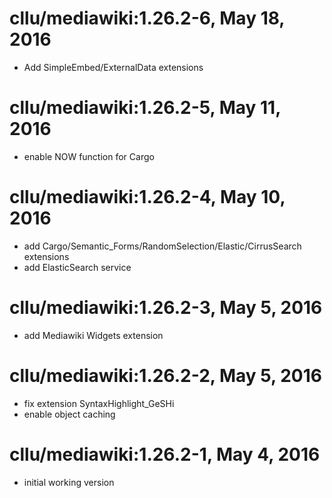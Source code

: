 # cllu/mediawiki:1.26.2-6, May 18, 2016

- Add SimpleEmbed/ExternalData extensions

# cllu/mediawiki:1.26.2-5, May 11, 2016

- enable NOW function for Cargo

# cllu/mediawiki:1.26.2-4, May 10, 2016

- add Cargo/Semantic_Forms/RandomSelection/Elastic/CirrusSearch extensions
- add ElasticSearch service

# cllu/mediawiki:1.26.2-3, May 5, 2016

- add Mediawiki Widgets extension

# cllu/mediawiki:1.26.2-2, May 5, 2016

- fix extension SyntaxHighlight_GeSHi
- enable object caching

# cllu/mediawiki:1.26.2-1, May 4, 2016

- initial working version
